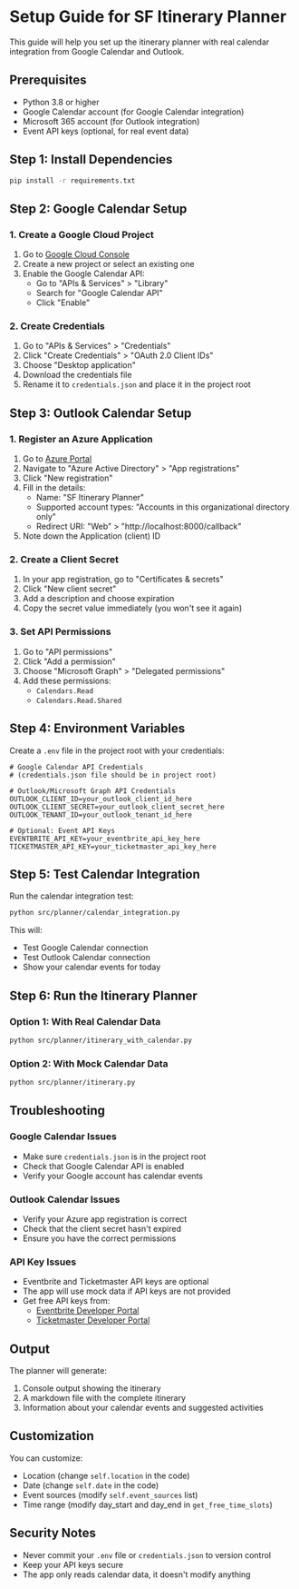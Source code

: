 # Setup Guide for SF Itinerary Planner

This guide will help you set up the itinerary planner with real calendar integration from Google Calendar and Outlook.

## Prerequisites

- Python 3.8 or higher
- Google Calendar account (for Google Calendar integration)
- Microsoft 365 account (for Outlook integration)
- Event API keys (optional, for real event data)

## Step 1: Install Dependencies

```bash
pip install -r requirements.txt
```

## Step 2: Google Calendar Setup

### 1. Create a Google Cloud Project
1. Go to [Google Cloud Console](https://console.cloud.google.com/)
2. Create a new project or select an existing one
3. Enable the Google Calendar API:
   - Go to "APIs & Services" > "Library"
   - Search for "Google Calendar API"
   - Click "Enable"

### 2. Create Credentials
1. Go to "APIs & Services" > "Credentials"
2. Click "Create Credentials" > "OAuth 2.0 Client IDs"
3. Choose "Desktop application"
4. Download the credentials file
5. Rename it to `credentials.json` and place it in the project root

## Step 3: Outlook Calendar Setup

### 1. Register an Azure Application
1. Go to [Azure Portal](https://portal.azure.com/)
2. Navigate to "Azure Active Directory" > "App registrations"
3. Click "New registration"
4. Fill in the details:
   - Name: "SF Itinerary Planner"
   - Supported account types: "Accounts in this organizational directory only"
   - Redirect URI: "Web" > "http://localhost:8000/callback"
5. Note down the Application (client) ID

### 2. Create a Client Secret
1. In your app registration, go to "Certificates & secrets"
2. Click "New client secret"
3. Add a description and choose expiration
4. Copy the secret value immediately (you won't see it again)

### 3. Set API Permissions
1. Go to "API permissions"
2. Click "Add a permission"
3. Choose "Microsoft Graph" > "Delegated permissions"
4. Add these permissions:
   - `Calendars.Read`
   - `Calendars.Read.Shared`

## Step 4: Environment Variables

Create a `.env` file in the project root with your credentials:

```env
# Google Calendar API Credentials
# (credentials.json file should be in project root)

# Outlook/Microsoft Graph API Credentials
OUTLOOK_CLIENT_ID=your_outlook_client_id_here
OUTLOOK_CLIENT_SECRET=your_outlook_client_secret_here
OUTLOOK_TENANT_ID=your_outlook_tenant_id_here

# Optional: Event API Keys
EVENTBRITE_API_KEY=your_eventbrite_api_key_here
TICKETMASTER_API_KEY=your_ticketmaster_api_key_here
```

## Step 5: Test Calendar Integration

Run the calendar integration test:

```bash
python src/planner/calendar_integration.py
```

This will:
- Test Google Calendar connection
- Test Outlook Calendar connection
- Show your calendar events for today

## Step 6: Run the Itinerary Planner

### Option 1: With Real Calendar Data
```bash
python src/planner/itinerary_with_calendar.py
```

### Option 2: With Mock Calendar Data
```bash
python src/planner/itinerary.py
```

## Troubleshooting

### Google Calendar Issues
- Make sure `credentials.json` is in the project root
- Check that Google Calendar API is enabled
- Verify your Google account has calendar events

### Outlook Calendar Issues
- Verify your Azure app registration is correct
- Check that the client secret hasn't expired
- Ensure you have the correct permissions

### API Key Issues
- Eventbrite and Ticketmaster API keys are optional
- The app will use mock data if API keys are not provided
- Get free API keys from:
  - [Eventbrite Developer Portal](https://www.eventbrite.com/platform/api-keys)
  - [Ticketmaster Developer Portal](https://developer-acct.ticketmaster.com/)

## Output

The planner will generate:
1. Console output showing the itinerary
2. A markdown file with the complete itinerary
3. Information about your calendar events and suggested activities

## Customization

You can customize:
- Location (change `self.location` in the code)
- Date (change `self.date` in the code)
- Event sources (modify `self.event_sources` list)
- Time range (modify day_start and day_end in `get_free_time_slots`)

## Security Notes

- Never commit your `.env` file or `credentials.json` to version control
- Keep your API keys secure
- The app only reads calendar data, it doesn't modify anything 